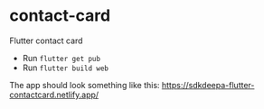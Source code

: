 # contact-card
Flutter contact card

- Run `flutter get pub`
- Run `flutter build web`

The app should look something like this:  https://sdkdeepa-flutter-contactcard.netlify.app/
